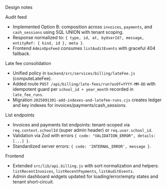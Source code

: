 Design notes

Audit feed
- Implemented Option B: composition across `invoices`, `payments`, and `cash_sessions` using SQL UNION with tenant scoping.
- Response normalized to: `{ type, id, at, byUserId?, message, entityRef: { kind, id }, meta }`.
- Frontend `AdminOpsFeed` consumes `listAuditEvents` with graceful 404 fallback.

Late fee consolidation
- Unified policy in `backend/src/services/billing/lateFee.js` (computeLateFee).
- Added route `POST /api/billing/late-fees/run?asOf=YYYY-MM-DD` with idempotent guard per `school_id + year_month` recorded in `late_fee_runs`.
- Migration `2025091301-add-indexes-and-latefee-runs.cjs` creates ledger and key indexes for invoices/payments/cash_sessions.

List endpoints
- Invoices and payments list endpoints: tenant-scoped via `req.context.schoolId` (super admin header) or `req.user.school_id`.
- Validation via Zod with errors `{ code: "VALIDATION_ERROR", details: [...] }`.
- Standardized server errors: `{ code: 'INTERNAL_ERROR', message }`.

Frontend
- Extended `src/lib/api.billing.js` with sort normalization and helpers: `listRecentInvoices`, `listRecentPayments`, `listAuditEvents`.
- Admin dashboard widgets updated for loading/error/empty states and tenant short-circuit.


